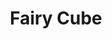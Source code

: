 --- 
title: "Fairy Cube"
publishdate: "2019-2-28T16:48:46+02:00"
src: "https://365manga.net/manga/fairy-cube"
image: "https://data.365manga.net/images/thumbnails/30406-fairy-cube.jpg"
description: " Fairy Cube manga summary: From Viz: Ian and Rin used to just see spirits. Now Ian is one. Using the Fairy Cube, Ian must figure out how to stop the lizard-spirit Tokage from taking over his life and destroying any chance he has of resurrection. V.3 contains an unrelated short story called • Psycho Knocker Ashina Tomo is your average school girl who somehow constantly has terrible images of a…"
---